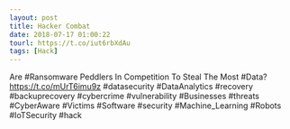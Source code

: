 ```yaml
---
layout: post
title: Hacker Combat
date: 2018-07-17 01:00:22
tourl: https://t.co/iut6rbXdAu
tags: [Hack]
---
```

Are #Ransomware Peddlers In Competition To Steal The Most #Data?
https://t.co/mUrT6imu9z
#datasecurity #DataAnalytics #recovery #backuprecovery #cybercrime #vulnerability #Businesses #threats #CyberAware #Victims #Software #security #Machine_Learning #Robots #IoTSecurity #hack
